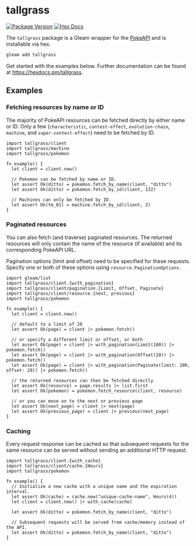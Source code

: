 # tallgrass

[![Package Version](https://img.shields.io/hexpm/v/tallgrass)](https://hex.pm/packages/tallgrass)
[![Hex Docs](https://img.shields.io/badge/hex-docs-ffaff3)](https://hexdocs.pm/tallgrass/)

The `tallgrass` package is a Gleam wrapper for the [PokeAPI](https://pokeapi.co) and is installable via hex.

```sh
gleam add tallgrass
```

Get started with the examples below. Further documentation can be found at <https://hexdocs.pm/tallgrass>.

## Examples

### Fetching resources by name or ID

The majority of PokeAPI resources can be fetched directly by either name or ID. Only a few
(`characteristic`, `contest-effect`, `evolution-chain`, `machine`, and `super-contest-effect`)
need to be fetched by ID.

```gleam
import tallgrass/client
import tallgrass/machine
import tallgrass/pokemon

fn example() {
  let client = client.new()

  // Pokemon can be fetched by name or ID.
  let assert Ok(ditto) = pokemon.fetch_by_name(client, "ditto")
  let assert Ok(ditto) = pokemon.fetch_by_id(client, 132)

  // Machines can only be fetched by ID.
  let assert Ok(tm_01) = machine.fetch_by_id(client, 2)
}
```

### Paginated resources

You can also fetch (and traverse) paginated resources. The returned resources will only contain
the name of the resource (if available) and its corresponding PokeAPI URL.

Pagination options (limit and offset) need to be specified for these requests. Specify one
or both of these options using `resource.PaginationOptions`.

```gleam
import gleam/list
import tallgrass/client.{with_pagination}
import tallgrass/client/pagination.{Limit, Offset, Paginate}
import tallgrass/client/resource.{next, previous}
import tallgrass/pokemon

fn example() {
  let client = client.new()

  // default to a limit of 20
  let assert Ok(page) = client |> pokemon.fetch()

  // or specify a different limit or offset, or both
  let assert Ok(page) = client |> with_pagination(Limit(100)) |> pokemon.fetch()
  let assert Ok(page) = client |> with_pagination(Offset(20)) |> pokemon.fetch()
  let assert Ok(page) = client |> with_pagination(Paginate(limit: 100, offset: 20)) |> pokemon.fetch()

  // the returned resources can then be fetched directly
  let assert Ok(resource) = page.results |> list.first
  let assert Ok(pokemon) = pokemon.fetch_resource(client, resource)

  // or you can move on to the next or previous page
  let assert Ok(next_page) = client |> next(page)
  let assert Ok(previous_page) = client |> previous(next_page)
}
```

### Caching

Every request response can be cached so that subsequent requests for the same resource
can be served without sending an additional HTTP request.

```gleam
import tallgrass/client.{with_cache}
import tallgrass/client/cache.{Hours}
import tallgrass/pokemon

fn example() {
  // Initialize a new cache with a unique name and the expiration interval.
  let assert Ok(cache) = cache.new("unique-cache-name", Hours(4))
  let client = client.new() |> with_cache(cache)

  let assert Ok(ditto) = pokemon.fetch_by_name(client, "ditto")

  // Subsequent requests will be served from cache/memory instead of the API.
  let assert Ok(ditto) = pokemon.fetch_by_name(client, "ditto")
}
```
